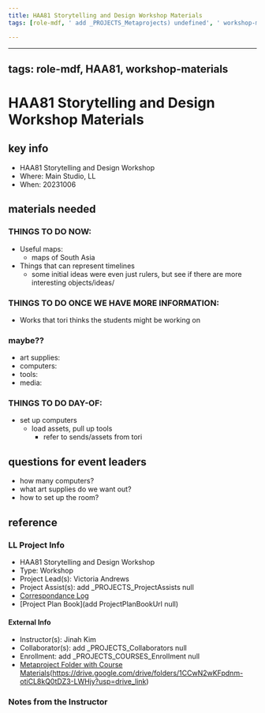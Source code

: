 ```yaml
---
title: HAA81 Storytelling and Design Workshop Materials
tags: [role-mdf, ' add _PROJECTS_Metaprojects) undefined', ' workshop-materials']

---
```


---
tags: role-mdf, HAA81, workshop-materials
---

#  HAA81 Storytelling and Design Workshop Materials

## key info
- HAA81 Storytelling and Design Workshop
- Where: Main Studio, LL
- When: 20231006

## materials needed

### THINGS TO DO NOW: 
* Useful maps:
    * maps of South Asia
* Things that can represent timelines
    * some initial ideas were even just rulers, but see if there are more interesting objects/ideas/

### THINGS TO DO ONCE WE HAVE MORE INFORMATION: 
* Works that tori thinks the students might be working on

### maybe??
* art supplies: 
* computers: 
* tools: 
* media: 

### THINGS TO DO DAY-OF:
* set up computers
    * load assets, pull up tools
        * refer to sends/assets from tori

## questions for event leaders
* how many computers?
* what art supplies do we want out?
* how to set up the room?

## reference
### LL Project Info
* HAA81 Storytelling and Design Workshop
* Type: Workshop
* Project Lead(s): Victoria  Andrews 
* Project Assist(s): add _PROJECTS_ProjectAssists null
* [Correspondance Log](https://drive.google.com/drive/folders/1kxuLcyrs5Y9PB_yxqiXxBGwfbdjnDx07?usp=drive_link)
* [Project Plan Book](add ProjectPlanBookUrl null)

#### External Info
* Instructor(s): Jinah Kim
* Collaborator(s): add _PROJECTS_Collaborators null
* Enrollment: add _PROJECTS_COURSES_Enrollment null
* [Metaproject Folder with Course Materials](https://drive.google.com/drive/folders/1CCwN2wKFpdnm-otiCL8kQ0tDZ3-LWHjy?usp=drive_link)(https://drive.google.com/drive/folders/1CCwN2wKFpdnm-otiCL8kQ0tDZ3-LWHjy?usp=drive_link)

### Notes from the Instructor

